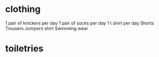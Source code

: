 # clothing
1 pair of knickers per day
1 pair of socks per day
1 t shirt per day
Shorts
Trousers 
Jumpers
shirt
Swimming wear

# toiletries